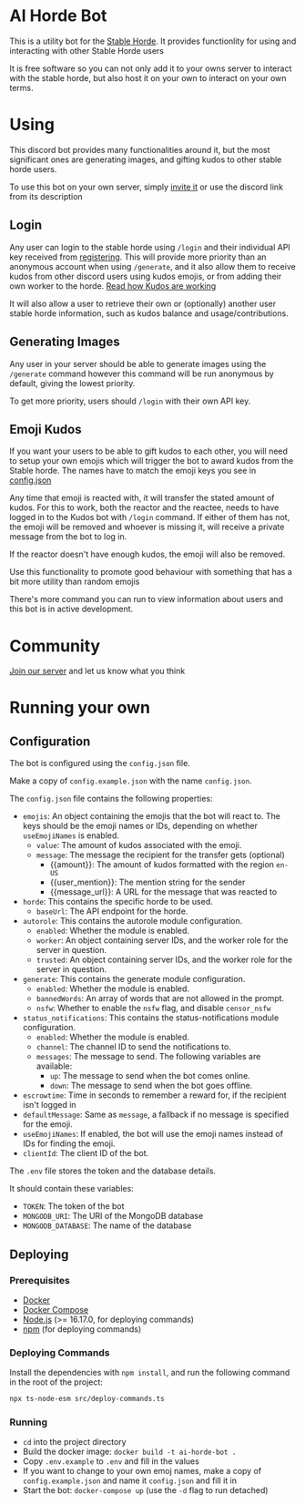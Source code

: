 # AI Horde Bot

This is a utility bot for the [Stable Horde](https://stablehorde.net). It provides functionlity for using and interacting with other Stable Horde users

It is free software so you can not only add it to your owns server to interact with the stable horde, but also host it on your own to interact on your own terms.

# Using 

This discord bot provides many functionalities around it, but the most significant ones are generating images, and gifting kudos to other stable horde users.

To use this bot on your own server, simply [invite it](https://discord.com/oauth2/authorize?client_id=1019572037360025650&permissions=8192&scope=bot) or use the discord link from its description

## Login

Any user can login to the stable horde using `/login` and their individual API key received from [registering](https://stablehorde.net/register). This will provide more priority than an anonymous account when using `/generate`, and it also allow them to receive kudos from other discord users using kudos emojis, or from adding their own worker to the horde. [Read how Kudos are working](https://dbzer0.com/blog/the-kudos-based-economy-for-the-koboldai-horde/)

It will also allow a user to retrieve their own or (optionally) another user stable horde information, such as kudos balance and usage/contributions.

## Generating Images

Any user in your server should be able to generate images using the `/generate` command however this command will be run anonymous by default, giving the lowest priority.

To get more priority, users should `/login` with their own API key.

## Emoji Kudos
If you want your users to be able to gift kudos to each other, you will need to setup your own emojis which will trigger the bot to award kudos from the Stable horde. The names have to match the emoji keys you see in [config.json](config.example.json)

Any time that emoji is reacted with, it will transfer the stated amount of kudos. For this to work, both the reactor and the reactee, needs to have logged in to the Kudos bot with `/login` command. If either of them has not, the emoji will be removed and whoever is missing it, will receive a private message from the bot to log in.

If the reactor doesn't have enough kudos, the emoji will also be removed.

Use this functionality to promote good behaviour with something that has a bit more utility than random emojis

There's more command you can run to view information about users and this bot is in active development. 

# Community 

[Join our server](https://discord.gg/3DxrhksKzn) and let us know what you think

# Running your own

## Configuration

The bot is configured using the `config.json` file.

Make a copy of `config.example.json` with the name `config.json`.

The `config.json` file contains the following properties:

-   `emojis`: An object containing the emojis that the bot will react to. The keys should be the emoji names or IDs, depending on whether `useEmojiNames` is enabled.
    -   `value`: The amount of kudos associated with the emoji.
    -   `message`: The message the recipient for the transfer gets (optional)
        -   {{amount}}: The amount of kudos formatted with the region `en-US`
        -   {{user_mention}}: The mention string for the sender
        -   {{message_url}}: A URL for the message that was reacted to
-   `horde`: This contains the specific horde to be used.
    -   `baseUrl`: The API endpoint for the horde.
-   `autorole`: This contains the autorole module configuration.
    -   `enabled`: Whether the module is enabled.
    -   `worker`: An object containing server IDs, and the worker role for the server in question.
    -   `trusted`: An object containing server IDs, and the worker role for the server in question.
-   `generate`: This contains the generate module configuration.
    -   `enabled`: Whether the module is enabled.
    -   `bannedWords`: An array of words that are not allowed in the prompt.
    -   `nsfw`: Whether to enable the `nsfw` flag, and disable `censor_nsfw`
-   `status_notifications`: This contains the status-notifications module configuration.
    -   `enabled`: Whether the module is enabled.
    -   `channel`: The channel ID to send the notifications to.
    -   `messages`: The message to send. The following variables are available:
        -   `up`: The message to send when the bot comes online.
        -   `down`: The message to send when the bot goes offline.
-   `escrowtime`: Time in seconds to remember a reward for, if the recipient isn't logged in
-   `defaultMessage`: Same as `message`, a fallback if no message is specified for the emoji.
-   `useEmojiNames`: If enabled, the bot will use the emoji names instead of IDs for finding the emoji.
-   `clientId`: The client ID of the bot.

The `.env` file stores the token and the database details.

It should contain these variables:

-   `TOKEN`: The token of the bot
-   `MONGODB_URI`: The URI of the MongoDB database
-   `MONGODB_DATABASE`: The name of the database

## Deploying

### Prerequisites

-   [Docker](https://www.docker.com/)
-   [Docker Compose](https://docs.docker.com/compose/)
-   [Node.js](https://nodejs.org/en/) (>= 16.17.0, for deploying commands)
-   [npm](https://www.npmjs.com/) (for deploying commands)

### Deploying Commands

Install the dependencies with `npm install`, and run the following command in the root of the project:

```bash
npx ts-node-esm src/deploy-commands.ts
```

### Running

-   `cd` into the project directory
-   Build the docker image: `docker build -t ai-horde-bot .`
-   Copy `.env.example` to `.env` and fill in the values
-   If you want to change to your own emoj names, make a copy of `config.example.json` and name it `config.json` and fill it in
-   Start the bot: `docker-compose up` (use the `-d` flag to run detached)
